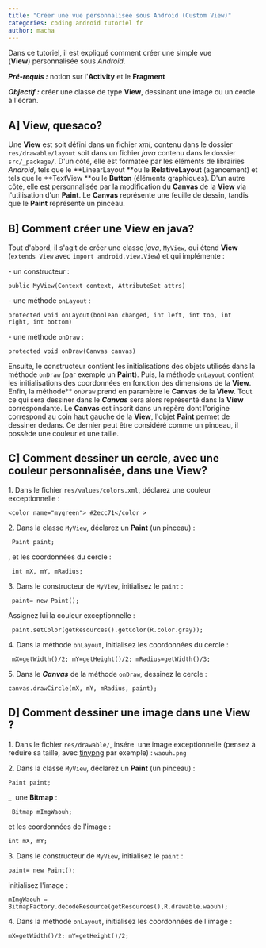 ```yaml
---
title: "Créer une vue personnalisée sous Android (Custom View)"
categories: coding android tutoriel fr
author: macha
---
```


Dans ce tutoriel, il est expliqué comment créer une simple vue (**View**) personnalisée sous _Android_.

_**Pré-requis :**_ notion sur l'**Activity** et le **Fragment**

_**Objectif :**_ créer une classe de type **View**, dessinant une image ou un cercle à l'écran.

## A] View, quesaco? 

Une **View** est soit défini dans un fichier _xml_, contenu dans le dossier
`res/drawable/layout` soit dans un fichier _java_ contenu dans le dossier
`src/_package/`. D'un côté, elle est formatée par les éléments de librairies
_Android,_ tels que le **LinearLayout **ou le **RelativeLayout** (agencement) et
tels que le **TextView **ou le **Button** (éléments graphiques). D'un autre côté,
elle est personnalisée par la modification du **Canvas** de la **View** via
l'utilisation d'un **Paint**. Le **Canvas** représente une feuille de dessin,
tandis que le **Paint** représente un pinceau.

## B] Comment créer une View en java? 

Tout d'abord, il s'agit de créer une classe _java_, `MyView`, qui étend **View**
(`extends View` avec `import android.view.View`) et qui implémente :

\- un constructeur :

    public MyView(Context context, AttributeSet attrs)

\- une méthode `onLayout` :

    protected void onLayout(boolean changed, int left, int top, int right, int bottom)

\- une méthode `onDraw` : 

    protected void onDraw(Canvas canvas)

Ensuite, le constructeur contient les initialisations des objets utilisés dans
la méthode `onDraw` (par exemple un **Paint**). Puis, la méthode `onLayout`
contient les initialisations des coordonnées en fonction des dimensions de la
**View**. Enfin, la méthode** `onDraw` prend en paramètre le **Canvas** de la
**View**. Tout ce qui sera dessiner dans le **_Canvas_** sera alors représenté
dans la **View** correspondante. Le **Canvas** est inscrit dans un repère dont
l'origine correspond au coin haut gauche de la **View**, l'objet **Paint**
permet de dessiner dedans. Ce dernier peut être considéré comme un pinceau, il
possède une couleur et une taille.

## C] Comment dessiner un cercle, avec une couleur personnalisée, dans une View? 

1\. Dans le fichier `res/values/colors.xml`, déclarez une couleur exceptionnelle :

    <color name="mygreen"> #2ecc71</color >

2\. Dans la classe `MyView`, déclarez un **Paint** (un pinceau) :

     Paint paint;

, et les coordonnées du cercle :

     int mX, mY, mRadius;

3\. Dans le constructeur de `MyView`, initialisez le `paint` :

     paint= new Paint();

Assignez lui la couleur exceptionnelle :

     paint.setColor(getResources().getColor(R.color.gray));

4\. Dans la méthode `onLayout`, initialisez les coordonnées du cercle :

     mX=getWidth()/2; mY=getHeight()/2; mRadius=getWidth()/3;

5\. Dans le **_Canvas_** de la méthode `onDraw`, dessinez le cercle :

    canvas.drawCircle(mX, mY, mRadius, paint);

## D] Comment dessiner une image dans une View ?

1\. Dans le fichier `res/drawable/`, insére
 une image exceptionnelle (pensez à reduire sa taille, avec [tinypng](https://tinypng.com/) par exemple) : `waouh.png`

2\. Dans la classe `MyView`, déclarez un **Paint** (un pinceau) :

    Paint paint;

_  une **Bitmap** :

     Bitmap mImgWaouh;

et les coordonnées de l'image :

    int mX, mY;

3\. Dans le constructeur de `MyView`, initialisez le `paint` :

    paint= new Paint();

initialisez l'image :

    mImgWaouh = BitmapFactory.decodeResource(getResources(),R.drawable.waouh);

4\. Dans la méthode `onLayout`, initialisez les coordonnées de l'image :

    mX=getWidth()/2; mY=getHeight()/2;
